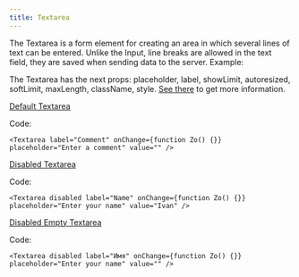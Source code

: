 ```yaml
---
title: Textarea
---
```


The Textarea is a form element for creating an area in which several lines of text can be entered. Unlike the Input, line breaks are allowed in the text field, they are saved when sending data to the server. Example:

The Textarea has the next props: placeholder, label, showLimit, autoresized, softLimit, maxLength, className, style. [See there](/?path=/docs/core-inputs-textarea--docs) to get more information.

[Default Textarea](/?path=/story/core-inputs-textarea--default-textarea)

Code:

```tsx
<Textarea label="Comment" onChange={function Zo() {}} placeholder="Enter a comment" value="" />
```

[Disabled Textarea](/?path=/story/core-inputs-textarea--disabled-textarea)

Code:

```tsx
<Textarea disabled label="Name" onChange={function Zo() {}} placeholder="Enter your name" value="Ivan" />
```

[Disabled Empty Textarea](/?path=/story/core-inputs-textarea--disabled-empty-textarea)

Code:

```tsx
<Textarea disabled label="Имя" onChange={function Zo() {}} placeholder="Enter your name" value="" />
```
